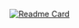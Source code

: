[![Readme Card](https://github-readme-stats.vercel.app/api/pin/?username=alfinkresna&repo=ip-tracker&theme=tokyonight)](https://github.com/anuraghazra/github-readme-stats)

